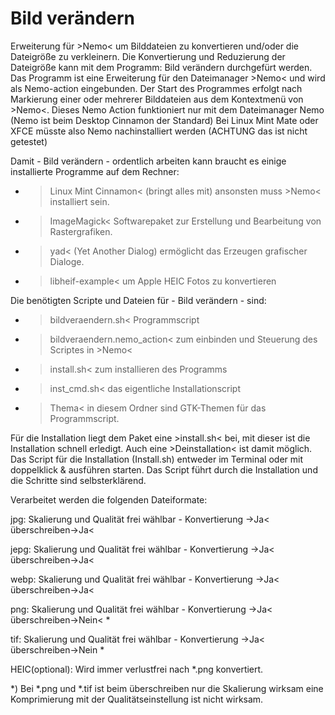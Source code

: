 # Bild verändern
Erweiterung für >Nemo&lt; um Bilddateien zu konvertieren und/oder die Dateigröße zu verkleinern.
Die Konvertierung und Reduzierung der Dateigröße kann mit dem Programm:
Bild verändern
durchgefürt werden.
Das Programm ist eine Erweiterung für den Dateimanager >Nemo< und wird als Nemo-action eingebunden. Der Start des Programmes erfolgt nach Markierung einer oder mehrerer Bilddateien aus dem Kontextmenü von >Nemo<.
Dieses Nemo Action funktioniert nur mit dem Dateimanager Nemo (Nemo ist beim Desktop Cinnamon der Standard) 
Bei Linux Mint Mate oder XFCE müsste also Nemo nachinstalliert werden (ACHTUNG das ist nicht getestet)

Damit - Bild verändern - ordentlich arbeiten kann braucht es einige installierte Programme auf dem Rechner:
- >Linux Mint Cinnamon< (bringt alles mit) ansonsten muss >Nemo< installiert sein.
- >ImageMagick< Softwarepaket zur Erstellung und Bearbeitung von Rastergrafiken.
- >yad< (Yet Another Dialog) ermöglicht das Erzeugen grafischer Dialoge.
- >libheif-example< um Apple HEIC Fotos zu konvertieren 

Die benötigten Scripte und Dateien für - Bild verändern - sind:
- >bildveraendern.sh< Programmscript
- >bildveraendern.nemo_action< zum einbinden und Steuerung des Scriptes in >Nemo<
- >install.sh< zum installieren des Programms
- >inst_cmd.sh< das eigentliche Installationscript
- >Thema< in diesem Ordner sind GTK-Themen für das Programmscript.


Für die Installation liegt dem Paket eine >install.sh< bei, mit dieser ist die Installation schnell erledigt.
Auch eine >Deinstallation< ist damit möglich.
Das Script für die Installation (Install.sh) entweder im Terminal oder mit doppelklick & ausführen starten. 
Das Script führt durch die Installation und die Schritte sind selbsterklärend.

Verarbeitet werden die folgenden Dateiformate:

jpg:	Skalierung und Qualität frei wählbar - Konvertierung ->Ja< überschreiben->Ja< 

jepg:	Skalierung und Qualität frei wählbar - Konvertierung ->Ja< überschreiben->Ja< 

webp:	Skalierung und Qualität frei wählbar - Konvertierung ->Ja< überschreiben->Ja< 

png:	Skalierung und Qualität frei wählbar - Konvertierung ->Ja< überschreiben->Nein< *

tif:	Skalierung und Qualität frei wählbar - Konvertierung ->Ja< überschreiben->Nein *

HEIC(optional): Wird immer verlustfrei nach *.png konvertiert.

*) Bei *.png und *.tif ist beim überschreiben nur die Skalierung wirksam eine Komprimierung mit der Qualitätseinstellung ist nicht wirksam.
